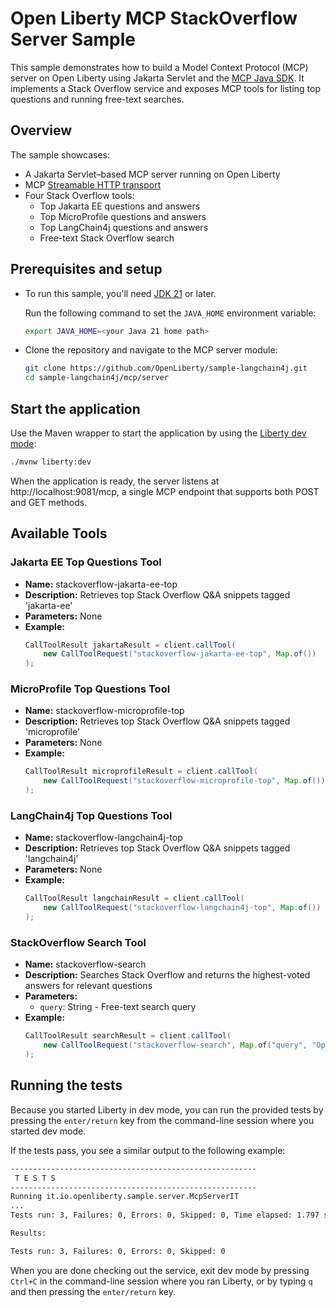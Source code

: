 # Open Liberty MCP StackOverflow Server Sample

This sample demonstrates how to build a Model Context Protocol (MCP) server on Open Liberty using Jakarta Servlet and the [MCP Java SDK](https://github.com/modelcontextprotocol/java-sdk). It implements a Stack Overflow service and exposes MCP tools for listing top questions and running free-text searches.
## Overview

The sample showcases:

* A Jakarta Servlet–based MCP server running on Open Liberty
* MCP [Streamable HTTP transport](https://modelcontextprotocol.io/specification/2025-06-18/basic/transports#streamable-http)
* Four Stack Overflow tools:
  * Top Jakarta EE questions and answers
  * Top MicroProfile questions and answers
  * Top LangChain4j questions and answers
  * Free-text Stack Overflow search

## Prerequisites and setup

- To run this sample, you'll need [JDK 21](https://developer.ibm.com/languages/java/semeru-runtimes/downloads) or later.

  Run the following command to set the `JAVA_HOME` environment variable:

  ```bash
  export JAVA_HOME=<your Java 21 home path>
  ```

- Clone the repository and navigate to the MCP server module:

  ```bash
  git clone https://github.com/OpenLiberty/sample-langchain4j.git
  cd sample-langchain4j/mcp/server
  ```

## Start the application

Use the Maven wrapper to start the application by using the [Liberty dev mode](https://openliberty.io/docs/latest/development-mode.html):

```bash
./mvnw liberty:dev
```

When the application is ready, the server listens at http://localhost:9081/mcp, a single MCP endpoint that supports both POST and GET methods.

## Available Tools

### Jakarta EE Top Questions Tool
- **Name:** stackoverflow-jakarta-ee-top
- **Description:** Retrieves top Stack Overflow Q&A snippets tagged 'jakarta-ee'
- **Parameters:** None
- **Example:**
  ```java
  CallToolResult jakartaResult = client.callTool(
      new CallToolRequest("stackoverflow-jakarta-ee-top", Map.of())
  );
  ```

### MicroProfile Top Questions Tool
- **Name:** stackoverflow-microprofile-top  
- **Description:** Retrieves top Stack Overflow Q&A snippets tagged 'microprofile'  
- **Parameters:** None
- **Example:**
  ```java
  CallToolResult microprofileResult = client.callTool(
      new CallToolRequest("stackoverflow-microprofile-top", Map.of())
  );
  ```

### LangChain4j Top Questions Tool
- **Name:** stackoverflow-langchain4j-top  
- **Description:** Retrieves top Stack Overflow Q&A snippets tagged 'langchain4j'
- **Parameters:** None
- **Example:**
  ```java
  CallToolResult langchainResult = client.callTool(
      new CallToolRequest("stackoverflow-langchain4j-top", Map.of())
  );
  ```

### StackOverflow Search Tool
- **Name:** stackoverflow-search  
- **Description:** Searches Stack Overflow and returns the highest-voted answers for relevant questions  
- **Parameters:**
  - `query`: String - Free-text search query  
- **Example:**
  ```java
  CallToolResult searchResult = client.callTool(
      new CallToolRequest("stackoverflow-search", Map.of("query", "Open Liberty CDI"))
  );
  ```

## Running the tests

Because you started Liberty in dev mode, you can run the provided tests by pressing the `enter/return` key from the command-line session where you started dev mode.

If the tests pass, you see a similar output to the following example:

```bash
-------------------------------------------------------
 T E S T S
-------------------------------------------------------
Running it.io.openliberty.sample.server.McpServerIT
...
Tests run: 3, Failures: 0, Errors: 0, Skipped: 0, Time elapsed: 1.797 s...

Results:

Tests run: 3, Failures: 0, Errors: 0, Skipped: 0
```

When you are done checking out the service, exit dev mode by pressing `Ctrl+C` in the command-line session where you ran Liberty, or by typing `q` and then pressing the `enter/return` key.
